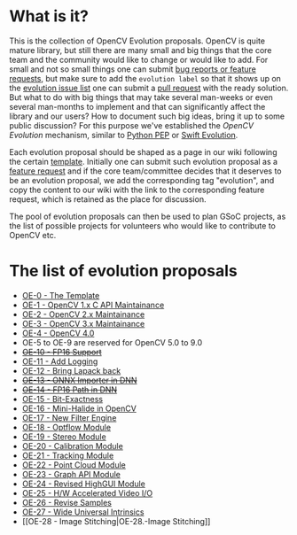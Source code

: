 # What is it?

This is the collection of OpenCV Evolution proposals. OpenCV is quite mature library, but still there are many small and big things that the core team and the community would like to change or would like to add. For small and not so small things one can submit [bug reports or feature requests](https://github.com/opencv/opencv/issues), but make sure to add the `evolution label` so that it shows up on the [evolution issue list](https://github.com/opencv/opencv/labels/evolution) one can submit a [pull request](https://github.com/opencv/opencv/wiki/How_to_contribute) with the ready solution. But what to do with big things that may take several man-weeks or even several man-months to implement and that can significantly affect the library and our users? How to document such big ideas, bring it up to some public discussion? For this purpose we've established the _OpenCV Evolution_ mechanism, similar to [Python PEP](https://www.python.org/dev/peps/) or [Swift Evolution](https://github.com/apple/swift-evolution).

Each evolution proposal should be shaped as a page in our wiki following the certain [template](OpenCV-Evolution-Template). Initially one can submit such evolution proposal as a [feature request](https://github.com/opencv/opencv/issues) and if the core team/committee decides that it deserves to be an evolution proposal, we add the corresponding tag "evolution", and copy the content to our wiki with the link to  the corresponding feature request, which is retained as the place for discussion.

The pool of evolution proposals can then be used to plan GSoC projects, as the list of possible projects for volunteers who would like to contribute to OpenCV etc.

# The list of evolution proposals

* [OE-0 - The Template](OE-0.-Template)
* [OE-1 - OpenCV 1.x C API Maintainance](OE-1.-Old-C-API)
* [OE-2 - OpenCV 2.x Maintainance](OE-2.-OpenCV-2)
* [OE-3 - OpenCV 3.x Maintainance](OE-3.-OpenCV-3)
* [OE-4 - OpenCV 4.0](OE-4.-OpenCV-4)
* OE-5 to OE-9 are reserved for OpenCV 5.0 to 9.0
* ~~[OE-10 - FP16 Support](OE-10.-FP16)~~
* [OE-11 - Add Logging](OE-11.-Logging)
* [OE-12 - Bring Lapack back](OE-12.-Lapack)
* ~~[OE-13 - ONNX Importer in DNN](OE-13.-DNN-ONNX-Importer)~~
* ~~[OE-14 - FP16 Path in DNN](OE-14.-DNN-FP16)~~
* [OE-15 - Bit-Exactness](OE-15.-Bit-Exactness)
* [OE-16 - Mini-Halide in OpenCV](OE-16.-Mini-Halide)
* [OE-17 - New Filter Engine](OE-17.-New-Filter-Engine)
* [OE-18 - Optflow Module](OE-18.-Module-Optflow)
* [OE-19 - Stereo Module](OE-19.-Module-Stereo)
* [OE-20 - Calibration Module](OE-20.-Module-Calibration)
* [OE-21 - Tracking Module](OE-21.-Module-Tracking)
* [OE-22 - Point Cloud Module](OE-22.-Module-Point-Cloud)
* [OE-23 - Graph API Module](OE-23.-Module-GAPI)
* [OE-24 - Revised HighGUI Module](OE-24.-Module-HighGUI)
* [OE-25 - H/W Accelerated Video I/O](OE-25.-Fast-VideoIO)
* [OE-26 - Revise Samples](OE-26.-Samples)
* [OE-27 - Wide Universal Intrinsics](OE-27.-Wide-Universal-Intrinsics)
* [[OE-28 - Image Stitching|OE-28.-Image Stitching]]